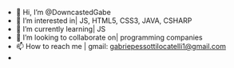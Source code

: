 - 👋 Hi, I’m @DowncastedGabe
- 👀 I’m interested in| JS, HTML5, CSS3, JAVA, CSHARP
- 🌱 I’m currently learning| JS
- 💞️ I’m looking to collaborate on| programming companies
- 📫 How to reach me | gmail: gabriepessottilocatelli1@gmail.com
- 

<!---
DowncastedGabe/DowncastedGabe is a ✨ special ✨ repository because its `README.md` (this file) appears on your GitHub profile.
You can click the Preview link to take a look at your changes.
--->
